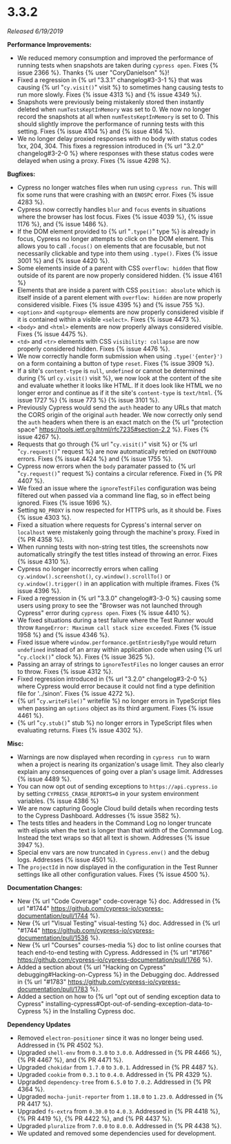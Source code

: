 # 3.3.2

*Released 6/19/2019*

**Performance Improvements:**

- We reduced memory consumption and improved the performance of running tests when snapshots are taken during `cypress open`. Fixes {% issue 2366 %}. Thanks {% user "CoryDanielson" %}!
- Fixed a regression in {% url "3.3.1" changelog#3-3-1 %} that was causing {% url "`cy.visit()`" visit %} to sometimes hang causing tests to run more slowly. Fixes {% issue 4313 %} and {% issue 4349 %}.
- Snapshots were previously being mistakenly stored then instantly deleted when `numTestsKeptInMemory` was set to 0. We now no longer record the snapshots at all when `numTestsKeptInMemory` is set to 0. This should slightly improve the performance of running tests with this setting. Fixes {% issue 4104 %} and {% issue 4164 %}.
- We no longer delay proxied responses with no body with status codes 1xx, 204, 304. This fixes a regression introduced in {% url "3.2.0" changelog#3-2-0 %} where responses with these status codes were delayed when using a proxy. Fixes {% issue 4298 %}.

**Bugfixes:** 

- Cypress no longer watches files when run using `cypress run`. This will fix some runs that were crashing with an `ENOSPC` error. Fixes {% issue 4283 %}.
- Cypress now correctly handles `blur` and `focus` events in situations where the browser has lost focus. Fixes {% issue 4039 %}, {% issue 1176 %}, and {% issue 1486 %}.
- If the DOM element provided to {% url "`.type()`" type %} is already in focus, Cypress no longer attempts to click on the DOM element. This allows you to call `.focus()` on elements that are focusable, but not necessarily clickable and type into them using `.type()`. Fixes {% issue 3001 %} and {% issue 4420 %}.
- Some elements inside of a parent with CSS `overflow: hidden` that flow outside of its parent are now properly considered hidden. {% issue 4161 %}
- Elements that are inside a parent with CSS `position: absolute` which is itself inside of a parent element with `overflow: hidden` are now properly considered visible. Fixes {% issue 4395 %} and {% issue 755 %}.
- `<option>` and `<optgroup>` elements are now properly considered visible if it is contained within a visible `<select>`. Fixes {% issue 4473 %}.
- `<body>` and `<html>` elements are now properly always considered visible. Fixes {% issue 4475 %}.
- `<td>` and `<tr>` elements with CSS `visibility: collapse` are now properly considered hidden. Fixes {% issue 4476 %}.
- We now correctly handle form submission when using `.type('{enter}')` on a form containing a button of type `reset`. Fixes {% issue 3909 %}.
- If a site's `content-type` is `null`, `undefined` or cannot be determined during {% url `cy.visit()` visit %}, we now look at the content of the site and evaluate whether it looks like HTML. If it does look like HTML we no longer error and continue as if it the site's `content-type` is `text/html`. {% issue 1727 %} {% issue 773 %} {% issue 3101 %}.
- Previously Cypress would send the `auth` header to any URLs that match the CORS origin of the original `auth` header. We now correctly only send the `auth` headers when there is an exact match on the {% url "protection space" https://tools.ietf.org/html/rfc7235#section-2.2 %}. Fixes {% issue 4267 %}.
- Requests that go through {% url "`cy.visit()`" visit %} or  {% url "`cy.request()`" request %} are now automatically retried on `ENOTFOUND` errors. Fixes {% issue 4424 %} and {% issue 1755 %}.
- Cypress now errors when the `body` paramater passed to {% url "`cy.request()`" request %} contains a circular reference. Fixed in {% PR 4407 %}.
- We fixed an issue where the `ignoreTestFiles` configuration was being filtered out when passed via a command line flag, so in effect being ignored. Fixes {% issue 1696 %}.
- Setting `NO_PROXY` is now respected for HTTPS urls, as it should be. Fixes {% issue 4303 %}.
- Fixed a situation where requests for Cypress's internal server on `localhost` were mistakenly going through the machine's proxy. Fixed in {% PR 4358 %}.
- When running tests with non-string test titles, the screenshots now automatically stringify the test titles instead of throwing an error. Fixes {% issue 4310 %}.
- Cypress no longer incorrectly errors when calling `cy.window().screenshot()`, `cy.window().scrollTo()` or `cy.window().trigger()` in an application with multiple iframes. Fixes {% issue 4396 %}.
- Fixed a regression in {% url "3.3.0" changelog#3-3-0 %} causing some users using proxy to see the "Browser was not launched through Cypress" error during `cypress open`. Fixes {% issue 4410 %}.
- We fixed situations during a test failure where the Test Runner would throw `RangeError: Maximum call stack size exceeded`. Fixes {% issue 1958 %} and {% issue 4346 %}.
- Fixed issue where `window.performance.getEntriesByType` would return `undefined` instead of an array within application code when using {% url "`cy.clock()`" clock %}. Fixes {% issue 3625 %}.
- Passing an array of strings to `ignoreTestFiles` no longer causes an error to throw. Fixes {% issue 4312 %}.
- Fixed regression introduced in {% url "3.2.0" changelog#3-2-0 %} where Cypress would error because it could not find a type definition file for '../sinon'. Fixes {% issue 4272 %}.
- {% url "`cy.writeFile()`" writefile %} no longer errors in TypeScript files when passing an `options` object as its third argument. Fixes {% issue 4461 %}.
- {% url "`cy.stub()`" stub %} no longer errors in TypeScript files when evaluating returns. Fixes {% issue 4302 %}.

**Misc:**

- Warnings are now displayed when recording in `cypress run` to warn when a project is nearing its organization's usage limit. They also clearly explain any consequences of going over a plan's usage limit. Addresses {% issue 4489 %}.
- You can now opt out of sending exceptions to `https://api.cypress.io` by setting `CYPRESS_CRASH_REPORTS=0` in your system environment variables. {% issue 4386 %}
- We are now capturing Google Cloud build details when recording tests to the Cypress Dashboard. Addresses {% issue 3582 %}.
- The tests titles and headers in the Command Log no longer truncate with elipsis when the text is longer than that width of the Command Log. Instead the text wraps so that all text is shown. Addresses {% issue 3947 %}.
- Special env vars are now truncated in `Cypress.env()` and the debug logs. Addresses {% issue 4501 %}.
- The `projectId` in now displayed in the configuration in the Test Runner settings like all other configuration values. Fixes {% issue 4500 %}.

**Documentation Changes:**

- New {% url "Code Coverage" code-coverage %} doc. Addressed in {% url "#1744" https://github.com/cypress-io/cypress-documentation/pull/1744 %}.
- New {% url "Visual Testing" visual-testing %} doc. Addressed in {% url "#1744" https://github.com/cypress-io/cypress-documentation/pull/1536 %}.
- New {% url "Courses" courses-media %} doc to list online courses that teach end-to-end testing with Cypress. Addressed in {% url "#1766" https://github.com/cypress-io/cypress-documentation/pull/1766 %}.
- Added a section about {% url "Hacking on Cypress" debugging#Hacking-on-Cypress %} in the Debugging doc. Addressed in {% url "#1783" https://github.com/cypress-io/cypress-documentation/pull/1783 %}.
- Added a section on how to {% url "opt out of sending exception data to Cypress" installing-cypress#Opt-out-of-sending-exception-data-to-Cypress %} in the Installing Cypress doc.

**Dependency Updates**

- Removed `electron-positioner` since it was no longer being used. Addressed in {% PR 4502 %}.
- Upgraded `shell-env` from `0.3.0` to `3.0.0`. Addressed in {% PR 4466 %}, {% PR 4467 %}, and {% PR 4471 %}.
- Upgraded `chokidar` from `1.7.0` to `3.0.1`. Addressed in {% PR 4487 %}.
- Upgraded `cookie` from `0.3.1` to `0.4.0`. Addressed in {% PR 4329 %}.
- Upgraded `dependency-tree` from `6.5.0` to `7.0.2`. Addressed in {% PR 4364 %}.
- Upgraded `mocha-junit-reporter` from `1.18.0` to `1.23.0`. Addressed in {% PR 4417 %}.
- Upgraded `fs-extra` from `0.30.0` to `4.0.3`. Addressed in {% PR 4418 %}, {% PR 4419 %}, {% PR 4422 %}, and {% PR 4437 %}.
- Upgraded `pluralize` from `7.0.0` to `8.0.0`. Addressed in {% PR 4438 %}.
- We updated and removed some dependencies used for development.
